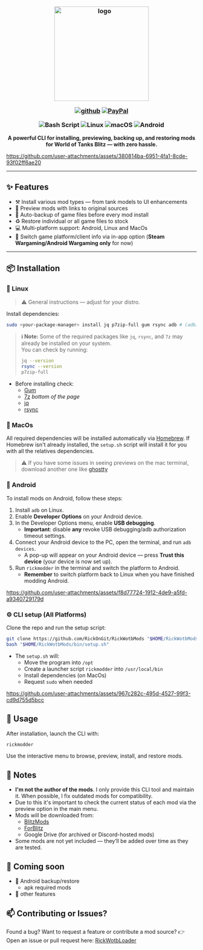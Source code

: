 <h3 align="center">
  
<img src="https://github.com/user-attachments/assets/41b181dd-c74a-4543-8db5-7db8a9dc0a9f" alt="logo" width="250">

[![github](https://img.shields.io/badge/github-%23121011.svg?style=for-the-badge&logo=github&logoColor=white)](https://github.com/RickOnGit/RickWotbMods)
[![PayPal](https://img.shields.io/badge/PayPal-00457C?style=for-the-badge&logo=paypal&logoColor=white)](https://paypal.me/thatmfrick)

![Bash Script](https://img.shields.io/badge/bash_script-%23121011.svg?style=for-the-badge&logo=gnu-bash&logoColor=white)
![Linux](https://img.shields.io/badge/Linux-FCC624?style=for-the-badge&logo=linux&logoColor=black)
![macOS](https://img.shields.io/badge/mac%20os-000000?style=for-the-badge&logo=macos&logoColor=F0F0F0)
![Android](https://img.shields.io/badge/Android-3DDC84?style=for-the-badge&logo=android&logoColor=white)

</h3>

<p align="center">
  <strong>A powerful CLI for installing, previewing, backing up, and restoring mods for World of Tanks Blitz — with zero hassle.</strong>
</p>



https://github.com/user-attachments/assets/380814ba-6951-4fa1-8cde-93f02ff6ae20



---

## ✨ Features

- ⚒️ Install various mod types — from tank models to UI enhancements
- 👀 Preview mods with links to original sources
- 📁 Auto-backup of game files before every mod install
- ♻️ Restore individual or all game files to stock
- 💻 Multi-platform support: Android, Linux and MacOs
- 🔁 Switch game platform/client info via in-app option (**Steam Wargaming/Android Wargaming only** for now)

---

## 📦 Installation

### 🐧 Linux

> ⚠️ General instructions — adjust for your distro.

Install dependencies:

```bash
sudo <your-package-manager> install jq p7zip-full gum rsync adb # (adb) for installing mods on android
```

> **ℹ️ Note:** Some of the required packages like `jq`, `rsync`, and `7z` may already be installed on your system.  
> You can check by running:
>
> ```bash
> jq --version
> rsync --version
> p7zip-full
> ```

- Before installing check:
  - [Gum](https://github.com/charmbracelet/gum)
  - [7z](https://www.7-zip.org/download.html) _bottom of the page_
  - [jq](https://github.com/jqlang/jq?tab=readme-ov-file)
  - [rsync](https://github.com/RsyncProject/rsync)

### 🍎 MacOs

All required dependencies will be installed automatically via [Homebrew](https://brew.sh/).
If Homebrew isn't already installed, the `setup.sh` script will install it for you with all the relatives dependencies.

> ⚠️ If you have some issues in seeing previews on the mac terminal, download another one like [ghostty](https://ghostty.org/)

### 🤖 Android

To install mods on Android, follow these steps:

1. Install `adb` on Linux.
2. Enable **Developer Options** on your Android device.
3. In the Developer Options menu, enable **USB debugging**.
   - **Important**: disable **any** revoke USB debugging/adb authorization timeout settings.
4. Connect your Android device to the PC, open the terminal, and run `adb devices`.
   - A pop-up will appear on your Android device — press **Trust this device** (your device is now set up).
5. Run `rickmodder` in the terminal and switch the platform to Android.
    - **Remember** to switch platform back to Linux when you have finished modding Android.
  


https://github.com/user-attachments/assets/f8d77724-1912-4de9-a5fd-a9340729179d



### ⚙️ CLI setup (All Platforms)

Clone the repo and run the setup script:

```bash
git clone https://github.com/RickOnGit/RickWotbMods "$HOME/RickWotbMods"
bash "$HOME/RickWotbMods/bin/setup.sh"
```

- The `setup.sh` will:
  - Move the program into `/opt`
  - Create a launcher script `rickmodder` into `/usr/local/bin`
  - Install dependencies (on MacOs)
  - Request `sudo` when needed

<https://github.com/user-attachments/assets/967c282c-495d-4527-99f3-cd9d755d5bcc>

## 🚀 Usage

After installation, launch the CLI with:

```bash
rickmodder
```

Use the interactive menu to browse, preview, install, and restore mods.

## 📝 Notes

- **I'm not the author of the mods**. I only provide this CLI tool and maintain it. When possible, I fix outdated mods for compatibility.
- Due to this it's important to check the current status of each mod via the preview option in the main menu.
- Mods will be downloaded from:
  - [BlitzMods](https://blitz-mods.com/)
  - [ForBlitz](https://forblitz.ru/)
  - Google Drive (for archived or Discord-hosted mods)
- Some mods are not yet included — they’ll be added over time as they are tested.

## 🧩 Coming soon

- 🤖 Android backup/restore
  - apk required mods
- 👀 other features

## 📫 Contributing or Issues?

Found a bug? Want to request a feature or contribute a mod source?
👉 Open an issue or pull request here: [RickWotbLoader](https://github.com/RickOnGit/RickWotbMods)
